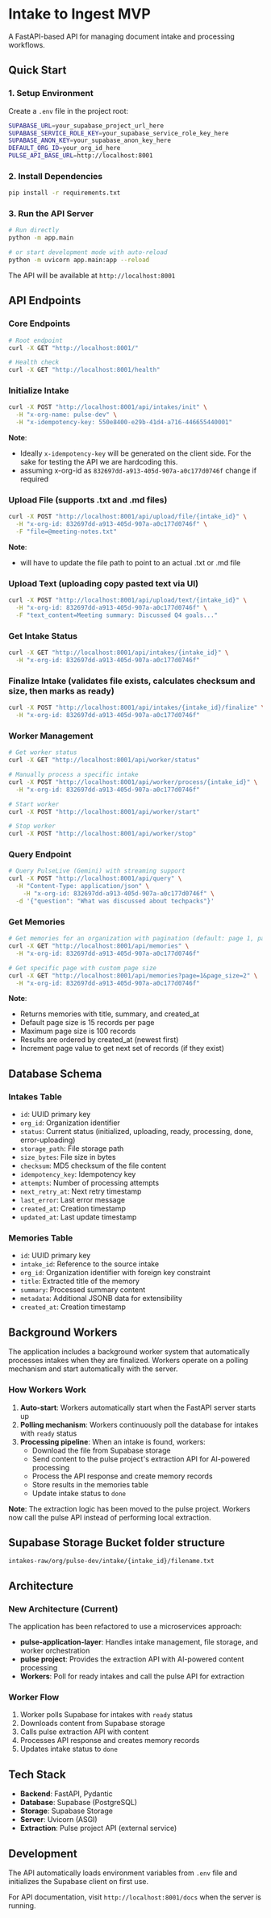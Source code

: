 # Intake to Ingest MVP

A FastAPI-based API for managing document intake and processing workflows.

## Quick Start

### 1. Setup Environment

Create a `.env` file in the project root:

```bash
SUPABASE_URL=your_supabase_project_url_here
SUPABASE_SERVICE_ROLE_KEY=your_supabase_service_role_key_here
SUPABASE_ANON_KEY=your_supabase_anon_key_here
DEFAULT_ORG_ID=your_org_id_here
PULSE_API_BASE_URL=http://localhost:8001
```

### 2. Install Dependencies

```bash
pip install -r requirements.txt
```

### 3. Run the API Server

```bash
# Run directly
python -m app.main

# or start development mode with auto-reload
python -m uvicorn app.main:app --reload
```

The API will be available at `http://localhost:8001`

## API Endpoints

### Core Endpoints
```bash
# Root endpoint
curl -X GET "http://localhost:8001/"

# Health check
curl -X GET "http://localhost:8001/health"
```

### Initialize Intake
```bash
curl -X POST "http://localhost:8001/api/intakes/init" \
  -H "x-org-name: pulse-dev" \
  -H "x-idempotency-key: 550e8400-e29b-41d4-a716-446655440001"
```
**Note**: 
- Ideally `x-idempotency-key` will be generated on the client side. For the sake for testing the API we are hardcoding this.
- assuming x-org-id as `832697dd-a913-405d-907a-a0c177d0746f` change if required

### Upload File (supports .txt and .md files)
```bash
curl -X POST "http://localhost:8001/api/upload/file/{intake_id}" \
  -H "x-org-id: 832697dd-a913-405d-907a-a0c177d0746f" \
  -F "file=@meeting-notes.txt"
```
**Note**: 
- will have to update the file path to point to an actual .txt or .md file

### Upload Text (uploading copy pasted text via UI)
```bash
curl -X POST "http://localhost:8001/api/upload/text/{intake_id}" \
  -H "x-org-id: 832697dd-a913-405d-907a-a0c177d0746f" \
  -F "text_content=Meeting summary: Discussed Q4 goals..."
```

### Get Intake Status
```bash
curl -X GET "http://localhost:8001/api/intakes/{intake_id}" \
  -H "x-org-id: 832697dd-a913-405d-907a-a0c177d0746f"
```

### Finalize Intake (validates file exists, calculates checksum and size, then marks as ready)
```bash
curl -X POST "http://localhost:8001/api/intakes/{intake_id}/finalize" \
  -H "x-org-id: 832697dd-a913-405d-907a-a0c177d0746f"
```

### Worker Management
```bash
# Get worker status
curl -X GET "http://localhost:8001/api/worker/status"

# Manually process a specific intake
curl -X POST "http://localhost:8001/api/worker/process/{intake_id}" \
  -H "x-org-id: 832697dd-a913-405d-907a-a0c177d0746f"

# Start worker
curl -X POST "http://localhost:8001/api/worker/start"

# Stop worker
curl -X POST "http://localhost:8001/api/worker/stop"
```

### Query Endpoint
```bash
# Query PulseLive (Gemini) with streaming support
curl -X POST "http://localhost:8001/api/query" \
  -H "Content-Type: application/json" \
    -H "x-org-id: 832697dd-a913-405d-907a-a0c177d0746f" \
  -d '{"question": "What was discussed about techpacks"}'
```

### Get Memories
```bash
# Get memories for an organization with pagination (default: page 1, page_size 15)
curl -X GET "http://localhost:8001/api/memories" \
  -H "x-org-id: 832697dd-a913-405d-907a-a0c177d0746f"

# Get specific page with custom page size
curl -X GET "http://localhost:8001/api/memories?page=1&page_size=2" \
  -H "x-org-id: 832697dd-a913-405d-907a-a0c177d0746f"
```
**Note**: 
- Returns memories with title, summary, and created_at
- Default page size is 15 records per page
- Maximum page size is 100 records
- Results are ordered by created_at (newest first)
- Increment page value to get next set of records (if they exist)

## Database Schema

### Intakes Table
- `id`: UUID primary key
- `org_id`: Organization identifier
- `status`: Current status (initialized, uploading, ready, processing, done, error-uploading)
- `storage_path`: File storage path
- `size_bytes`: File size in bytes
- `checksum`: MD5 checksum of the file content
- `idempotency_key`: Idempotency key
- `attempts`: Number of processing attempts
- `next_retry_at`: Next retry timestamp
- `last_error`: Last error message
- `created_at`: Creation timestamp
- `updated_at`: Last update timestamp

### Memories Table
- `id`: UUID primary key
- `intake_id`: Reference to the source intake
- `org_id`: Organization identifier with foreign key constraint
- `title`: Extracted title of the memory
- `summary`: Processed summary content
- `metadata`: Additional JSONB data for extensibility
- `created_at`: Creation timestamp

## Background Workers

The application includes a background worker system that automatically processes intakes when they are finalized. Workers operate on a polling mechanism and start automatically with the server.

### How Workers Work

1. **Auto-start**: Workers automatically start when the FastAPI server starts up
2. **Polling mechanism**: Workers continuously poll the database for intakes with `ready` status
3. **Processing pipeline**: When an intake is found, workers:
   - Download the file from Supabase storage
   - Send content to the pulse project's extraction API for AI-powered processing
   - Process the API response and create memory records
   - Store results in the memories table
   - Update intake status to `done`

**Note**: The extraction logic has been moved to the pulse project. Workers now call the pulse API instead of performing local extraction.

## Supabase Storage Bucket folder structure

```
intakes-raw/org/pulse-dev/intake/{intake_id}/filename.txt
```

## Architecture

### New Architecture (Current)
The application has been refactored to use a microservices approach:

- **pulse-application-layer**: Handles intake management, file storage, and worker orchestration
- **pulse project**: Provides the extraction API with AI-powered content processing
- **Workers**: Poll for ready intakes and call the pulse API for extraction

### Worker Flow
1. Worker polls Supabase for intakes with `ready` status
2. Downloads content from Supabase storage
3. Calls pulse extraction API with content
4. Processes API response and creates memory records
5. Updates intake status to `done`

## Tech Stack

- **Backend**: FastAPI, Pydantic
- **Database**: Supabase (PostgreSQL)
- **Storage**: Supabase Storage
- **Server**: Uvicorn (ASGI)
- **Extraction**: Pulse project API (external service)

## Development

The API automatically loads environment variables from `.env` file and initializes the Supabase client on first use.

For API documentation, visit `http://localhost:8001/docs` when the server is running.
